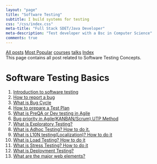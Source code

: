 ```yaml
---
layout: "page"
title: "Software Testing"
subtitle: I build systems for testing
css: "/css/index.css"
meta-title: "Full Stack SDET/Java Developer"
meta-description: "Test developer with a Bsc in Computer Science"
comments: true
---
```

<div class="list-filters">
    <a href="/" class="list-filter filter-selected">All posts</a>
    <a href="/popular" class="list-filter">Most Popular</a>
    <a href="/courses" class="list-filter">courses</a>
	<a href="/talks" class="list-filter">talks</a>
    <a href="/tags" class="list-filter">Index</a>
</div>
This page contains all post related to Software Testing Concepts.

# Software Testing Basics
1. [Introduction to software testing](https://sarkershantonu.github.io/2009/05/26/introduction-software-testing/)
2. [How to report a bug](https://sarkershantonu.github.io/2012/09/03/bug-report/)
3. [What is Bug Cycle](https://sarkershantonu.github.io/2012/12/07/bug-cycle/)
4. [How to prepare a Test Plan](https://sarkershantonu.github.io/2012/12/05/prepare-test-plan/)
5. [What is PreQA or Dev testing in Agile](https://sarkershantonu.github.io/2012/09/03/pre-qa/)
6. [Bug priority in Agile(KANBAN/Scrum),UTP Method](https://sarkershantonu.github.io/2012/08/29/bug-priority-utp-method/)
7. [What is Exploratory Testing?](https://sarkershantonu.github.io/2012/12/06/exploratory-testing/)
8. [What is Adhoc Testing? How to do it.](https://sarkershantonu.github.io/2012/12/what-is-adhoc-testing-how-to-do-it.html)
9. [What is L10N testing(Localization)? How to do it](https://sarkershantonu.github.io/2012/12/what-is-adhoc-testing-how-to-do-it.html)
10. [What is Load Testing? How to do it](https://sarkershantonu.github.io/2012/12/what-is-load-testing-how-to-do-it.html)
11. [What is Stress Testing? How to do it](https://sarkershantonu.github.io/2013/01/what-is-stress-testing-how-to-do-it.html)
12. [What is Deployment Testing?](https://sarkershantonu.github.io/2012/12/what-is-deployment-testing.html)
13. [What are the major web elements?](https://sarkershantonu.github.io/2012/11/popular-web-site-elements.html)
